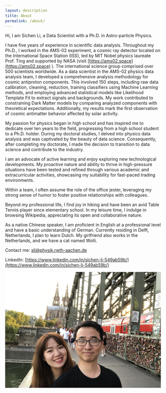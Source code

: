 ```yaml
---
layout: description
title: About
permalink: /about/
---
```


<!-- 简介 -->
Hi, I am Sichen Li, a Data Scientist with a Ph.D. in Astro-particle Physics. 

<!-- 工作 -->
I have five years of experience in scientific data analysis. Throughout my Ph.D., I worked in the AMS-02 experiment, a cosmic ray detector located on the International Space Station (ISS), led by MIT Nobel physics laureate Prof. Ting and supported by NASA (visit [https://ams02.space](https://ams02.space) ). The international science group comprised over 500 scientists worldwide. As a data scientist in the AMS-02 physics data analysis team, I developed a comprehensive analysis methodology for cosmic antiproton components. This involved 150 steps, including raw data calibration, cleaning, reduction, training classifiers using Machine Learning methods, and employing advanced statistical models like Likelihood Template Fit to extract signals and backgrounds. My work contributed to constraining Dark Matter models by comparing analyzed components with theoretical expectations. Additionally, my results mark the first observation of cosmic antimatter behavior affected by solar activity.

<!--物理到工业界 -->
My passion for physics began in high school and has inspired me to dedicate over ten years to the field, progressing from a high school student to a Ph.D. holder. During my doctoral studies, I delved into physics data analysis and was captivated by the beauty of data science. Consequently, after completing my doctorate, I made the decision to transition to data science and contribute to the industry.

<!-- 性格 -->
I am an advocate of active learning and enjoy exploring new technological developments. My proactive nature and ability to thrive in high-pressure situations have been tested and refined through various academic and extracurricular activities, showcasing my suitability for fast-paced trading environments.

Within a team, I often assume the role of the office jester, leveraging my strong sense of humor to foster positive relationships with colleagues.

<!-- 兴趣 -->
Beyond my professional life, I find joy in hiking and have been an avid Table Tennis player since elementary school. In my leisure time, I indulge in browsing Wikipedia, appreciating its open and collaborative nature.

<!-- 语言 -->
As a native Chinese speaker, I am proficient in English at a professional level and have a basic understanding of German. Currently residing in Delft, Netherlands, I plan to learn Dutch. My girlfriend also works in the Netherlands, and we have a cat named Wolli.

<!-- 联系 -->
Contact me: sli@physik.rwth-aachen.de

LinkedIn: [https://www.linkedin.com/in/sichen-li-549ab59b/](https://www.linkedin.com/in/sichen-li-549ab59b/) 

![Branching](./figure/Photo2.jpeg)

